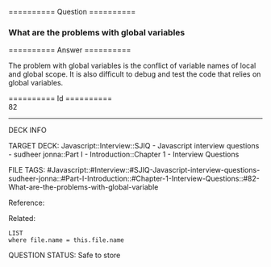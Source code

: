 ========== Question ==========  

### What are the problems with global variables  

========== Answer ==========  

The problem with global variables is the conflict of variable names of local and
global scope. It is also difficult to debug and test the code that relies on
global variables.

========== Id ==========  
82

---

DECK INFO

TARGET DECK: Javascript::Interview::SJIQ - Javascript interview questions - sudheer jonna::Part I - Introduction::Chapter 1 - Interview Questions

FILE TAGS: #Javascript::#Interview::#SJIQ-Javascript-interview-questions-sudheer-jonna::#Part-I-Introduction::#Chapter-1-Interview-Questions::#82-What-are-the-problems-with-global-variable

Reference:

Related:

```dataview
LIST
where file.name = this.file.name
```

QUESTION STATUS: Safe to store
